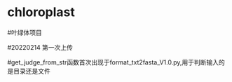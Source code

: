 # chloroplast

#叶绿体项目

#20220214 第一次上传

#get_judge_from_str函数首次出现于format_txt2fasta_V1.0.py,用于判断输入的是目录还是文件
